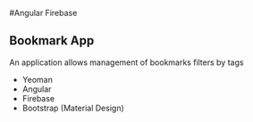 #Angular Firebase

## Bookmark App ##
An application allows management of bookmarks filters by tags

- Yeoman
- Angular
- Firebase
- Bootstrap (Material Design)